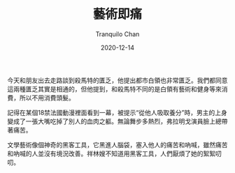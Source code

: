 ﻿---
title: 藝術即痛
license: CC-BY-NC-4.0
author: Tranquilo Chan
tags: 
 - "一地雞毛"
date: "2020-12-14"
---

今天和朋友出去走路談到殺馬特的匱乏，他提出都市白領也非常匱乏。我們都同意這兩種匱乏其實是相通的，但他提到，和殺馬特不同的是白領有藝術和健身等來消費，所以不用消費頭髮。

記得在某個18禁法國動漫裡面看到一幕，被提示“從他人吸取養分”時，男主的上身變成了一張大嘴吃掉了別人的血肉之軀。無論舞步多熱烈，弗拉明戈演員臉上總帶著痛苦。

文學藝術像個神奇的黑客工具，它黑進人腦袋，塞入他人的痛苦和吶喊，雖然痛苦和吶喊的人並沒有境況改善。祥林嫂不知道用黑客工具，人們厭煩了她的絮絮叨叨。
